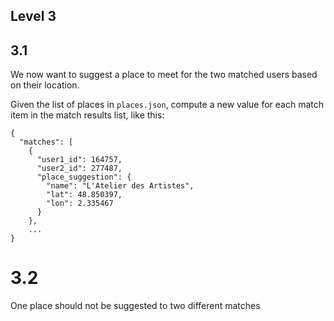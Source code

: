 ## Level 3

## 3.1 
We now want to suggest a place to meet for the two matched users based on their location.

Given the list of places in `places.json`, compute a new value for each match item in the match results list, like this:

```
{
  "matches": [
    {
      "user1_id": 164757,
      "user2_id": 277487,
      "place_suggestion": {
        "name": "L'Atelier des Artistes",
        "lat": 48.850397,
        "lon": 2.335467
      }
    },
    ...
}
```


# 3.2

One place should not be suggested to two different matches

